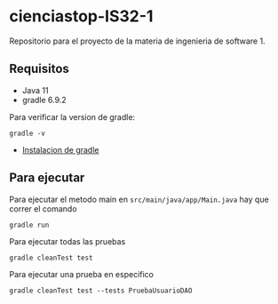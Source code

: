 # cienciastop-IS32-1
Repositorio para el proyecto de la materia de ingenieria de software 1.

## Requisitos
- Java 11
- gradle 6.9.2

Para verificar la version de gradle:

```shell
gradle -v
```

- [Instalacion de gradle](https://youtu.be/v7bbKhYCL0o)

## Para ejecutar 

Para ejecutar el metodo main en `src/main/java/app/Main.java` hay que correr el comando

```shell
gradle run
```

Para ejecutar todas las pruebas

```shell
gradle cleanTest test 
```

Para ejecutar una prueba en especifico


```shell
gradle cleanTest test --tests PruebaUsuarioDAO 
``` 
